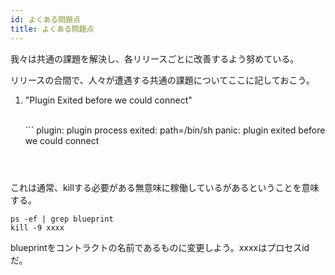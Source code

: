 ```yaml
---
id: よくある問題点
title: よくある問題点
---
```

我々は共通の課題を解決し、各リリースごとに改善するよう努めている。

リリースの合間で、人々が遭遇する共通の課題についてここに記しておこう。

1) "Plugin Exited before we could connect"

    <br />```
        plugin: plugin process exited: path=/bin/sh
        panic: plugin exited before we could connect
    ```
    
    

これは通常、killする必要がある無意味に稼働しているがあるということを意味する。

    ps -ef | grep blueprint
    kill -9 xxxx 
    

blueprintをコントラクトの名前であるものに変更しよう。xxxxはプロセスidだ。
